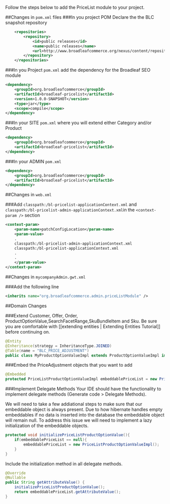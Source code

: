 Follow the steps below to add the PriceList module to your project.

##Changes in `pom.xml` files 
###In you project POM Declare the the BLC snapshot repository

```xml
	<repositories>
		<repository>
			<id>public releases</id>
			<name>public releases</name>
			<url>http://www.broadleafcommerce.org/nexus/content/repositories/snapshots/</url>
		</repository>
	</repositories>
```
	
###In you Project `pom.xml` add the dependency for the Broadleaf SEO module

```xml
<dependency>
	<groupId>org.broadleafcommerce</groupId>
	<artifactId>broadleaf-pricelist</artifactId>
	<version>1.0.0-SNAPSHOT</version>
	<type>jar</type>
	<scope>compile</scope>
</dependency>
```

###In your SITE `pom.xml` where you will extend either Category and/or Product

```xml
<dependency>
	<groupId>org.broadleafcommerce</groupId>
	<artifactId>broadleaf-pricelist</artifactId>
</dependency>
```

###In your ADMIN `pom.xml`

```xml
<dependency>
	<groupId>org.broadleafcommerce</groupId>
	<artifactId>broadleaf-pricelist</artifactId>
</dependency>
```

##Changes in `web.xml`

###Add `classpath:/bl-pricelist-applicationContext.xml` and  `classpath:/bl-pricelist-admin-applicationContext.xml`in the `<context-param />` section

```xml
<context-param>
	<param-name>patchConfigLocation</param-name>
	<param-value>
	.
	classpath:/bl-pricelist-admin-applicationContext.xml
	classpath:/bl-pricelist-applicationContext.xml
	.
	.
	</param-value>
</context-param>
```

##Changes in `mycompanyAdmin.gwt.xml`

###Add the following line

```xml
<inherits name="org.broadleafcommerce.admin.priceListModule" />
```

##Domain Changes

###Extend Customer, Offer, Order, ProductOptionValue,SearchFacetRange,SkuBundleItem and Sku.
Be sure you are comfortable with [[extending entities | Extending Entities Tutorial]] before continuing on.

```java
@Entity
@Inheritance(strategy = InheritanceType.JOINED)
@Table(name = "BLC_PRICE_ADJUSTMENT")
public class MyProductOptionValueImpl extends ProductOptionValueImpl implements PriceListProductOptionValue {…}
```


###Embed the PriceAdjustment objects that you want to add

```java
@Embedded
protected PriceListProductOptionValueImpl embeddablePriceList = new PriceListProductOptionValueImpl();

```

###Implement Delegate Methods 
Your IDE should have the functionality to implement delegate methods (Generate code > Delegate Methods). 

We will need to take a few addiational steps to make sure that our embeddable object is always present. Due to how hibernate handles empty embeddables if no data is inserted into the database the embeddable object will remain null. To address this issue we will need to implement a lazy initialization of the embeddable objects. 

```java
protected void initializePriceListProductOptionValue(){
	if(embeddablePriceList == null){
		embeddablePriceList = new PriceListProductOptionValueImpl();
	}
}
```

Include the initialization method in all delegate methods.

```java
@Override
@Nullable
public String getAttributeValue() {
	initializePriceListProductOptionValue();
	return embeddablePriceList.getAttributeValue();
}
```



